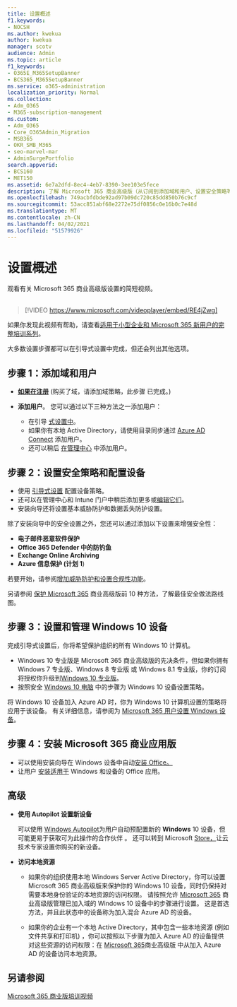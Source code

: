 ```yaml
---
title: 设置概述
f1.keywords:
- NOCSH
ms.author: kwekua
author: kwekua
manager: scotv
audience: Admin
ms.topic: article
f1_keywords:
- O365E_M365SetupBanner
- BCS365_M365SetupBanner
ms.service: o365-administration
localization_priority: Normal
ms.collection:
- Adm_O365
- M365-subscription-management
ms.custom:
- Adm_O365
- Core_O365Admin_Migration
- MSB365
- OKR_SMB_M365
- seo-marvel-mar
- AdminSurgePortfolio
search.appverid:
- BCS160
- MET150
ms.assetid: 6e7a2dfd-8ec4-4eb7-8390-3ee103e5fece
description: 了解 Microsoft 365 商业高级版（从订阅到添加域和用户、设置安全策略等）的设置步骤。
ms.openlocfilehash: 749acbfdbde92ad97b09dc720c85dd850b76c9cf
ms.sourcegitcommit: 53acc851abf68e2272e75df0856c0e16b0c7e48d
ms.translationtype: MT
ms.contentlocale: zh-CN
ms.lasthandoff: 04/02/2021
ms.locfileid: "51579926"
---
```

# <a name="overview-of-setup"></a>设置概述

观看有关 Microsoft 365 商业高级版设置的简短视频。<br><br>

> [!VIDEO https://www.microsoft.com/videoplayer/embed/RE4jZwg] 

如果你发现此视频有帮助，请查看[适用于小型企业和 Microsoft 365 新用户的完整培训系列](https://support.microsoft.com/office/6ab4bbcd-79cf-4000-a0bd-d42ce4d12816)。

大多数设置步骤都可以在引导式设置中完成，但还会列出其他选项。

## <a name="step-1-add-your-domain-and-users"></a>步骤 1：添加域和用户

   - **[如果在注册](set-up.md#add-your-domain-to-personalize-sign-in)** (购买了域，请添加域策略，此步骤 [](sign-up.md)已完成。) 

   - **添加用户**。 您可以通过以下三种方法之一添加用户：
        - 在引导 [式设置中](set-up.md#add-users-in-the-wizard)。
        - 如果你有本地 Active Directory，请使用目录同步通过 [Azure AD Connect](../enterprise/set-up-directory-synchronization.md) 添加用户。
        - 还可以稍后 [在管理中心](../admin/add-users/add-users.md) 中添加用户。
## <a name="step-2-set-up-security-policies-and-configure-devices"></a>步骤 2：设置安全策略和配置设备 

  - 使用 [引导式设置](set-up.md#protect-your-organization) 配置设备策略。 
  - 还可以在管理中心和 Intune 门户中稍后[](view-policies-and-devices.md)添加更多或[编辑它们](/intune/tutorial-walkthrough-intune-portal)。
  - 安装向导还将设置基本威胁防护和数据丢失防护设置。
  
  除了安装向导中的安全设置之外，您还可以通过添加以下设置来增强安全性：

- **电子邮件恶意软件保护**
- **Office 365 Defender 中的防钓鱼**
- **Exchange Online Archiving**
- **Azure 信息保护 (计划 1**) 

若要开始，请参阅[增加威胁防护](increase-threat-protection.md)[和设置合规性功能](set-up-compliance.md)。

另请参阅 [保护 Microsoft 365](/office365/admin/security-and-compliance/secure-your-business-data) 商业高级版前 10 种方法，了解最佳安全做法路线图。

## <a name="step-3-set-up-and-manage-windows-10-devices"></a>步骤 3：设置和管理 Windows 10 设备

完成引导式设置后，你将希望保护组织的所有 Windows 10 计算机。
  
- Windows 10 专业[](pre-requisites-for-data-protection.md)版是 Microsoft 365 商业高级版的先决条件，但如果你拥有 Windows 7 专业版、Windows 8 专业版 或 Windows 8.1 专业版，你的订阅将授权你升级到[Windows 10 专业版](./upgrade-to-windows-pro-creators-update.md)。
- 按照安全 [Windows 10 电脑](secure-win-10-pcs.md) 中的步骤为 Windows 10 设备设置策略。

将 Windows 10 设备加入 Azure AD 时，你为 Windows 10 计算机设置的策略将应用于该设备。 有关详细信息，请参阅为 [Microsoft 365 用户设置 Windows 设备](set-up-windows-devices.md)。

## <a name="step-4-install-microsoft-365-apps-for-business"></a>步骤 4：安装 Microsoft 365 商业应用版
- 可以使用安装向导在 Windows 设备中自动[安装 Office。](set-up.md#deploy-office-365-client-apps)
- 让用户 [安装适用于](/office365/admin/setup/install-applications) Windows 和设备的 Office 应用。
     
## <a name="advanced"></a>高级
- **使用 Autopilot 设置新设备**
            
     可以使用 [Windows Autopilot](add-autopilot-devices-and-profile.md)为用户自动预配置新的 **Windows** 10 设备，但可能更易于获取可为此操作的合作伙伴 [](https://www.microsoft.com/solution-providers/search)。 还可以转到 Microsoft [Store，](https://go.microsoft.com/fwlink/?linkid=874598)让云技术专家设置你购买的新设备。

- **访问本地资源**

     - 如果你的组织使用本地 Windows Server Active Directory，你可以设置 Microsoft 365 商业高级版来保护你的 Windows 10 设备，同时仍保持对需要本地身份验证的本地资源的访问权限。 请按照允许 [Microsoft 365](manage-windows-devices.md) 商业高级版管理已加入域的 Windows 10 设备中的步骤进行设置。 这是首选方法，并且此状态中的设备称为加入混合 Azure AD 的设备。

    - 如果你的企业有一个本地 Active Directory，其中包含一些本地资源 (例如文件共享和打印机) ，你可以按照以下步骤为加入 Azure AD 的设备提供对这些资源的访问权限：在 [Microsoft 365](access-resources.md)商业高级版 中从加入 Azure AD 的设备访问本地资源。

## <a name="see-also"></a>另请参阅

[Microsoft 365 商业版培训视频](https://support.microsoft.com/office/6ab4bbcd-79cf-4000-a0bd-d42ce4d12816)